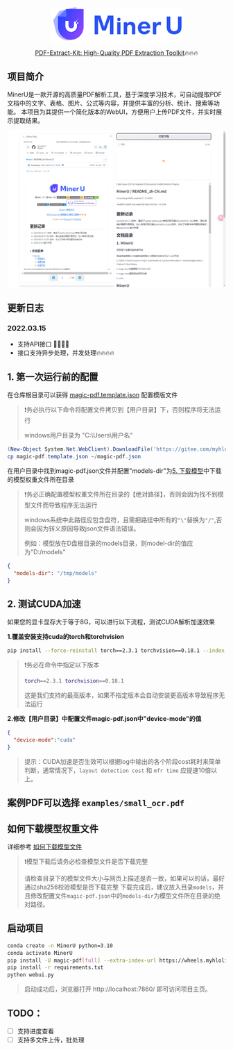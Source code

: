 

<div align="center" xmlns="http://www.w3.org/1999/html">
<!-- logo -->
<p align="center">
  <img src="doc/mineru.png" width="300px" style="vertical-align:middle;">
</p> 
<!-- hot link --> 
<p align="center">
<a href="https://github.com/opendatalab/PDF-Extract-Kit">PDF-Extract-Kit: High-Quality PDF Extraction Toolkit</a>🔥🔥🔥
</p>
</div>

## 项目简介
MinerU是一款开源的高质量PDF解析工具，基于深度学习技术，可自动提取PDF文档中的文字、表格、图片、公式等内容，并提供丰富的分析、统计、搜索等功能。
本项目为其提供一个简化版本的WebUI，方便用户上传PDF文件，并实时展示提取结果。

![页面截图](doc/preview.png)


## 更新日志
### 2022.03.15
- 支持API接口 👏👏👏👏
- 接口支持异步处理，并发处理🔥🔥🔥🔥

## 1. 第一次运行前的配置
在仓库根目录可以获得 [magic-pdf.template.json](doc/magic-pdf.template.json) 配置模版文件
> ❗️务必执行以下命令将配置文件拷贝到【用户目录】下，否则程序将无法运行
>  
> windows用户目录为 "C:\Users\用户名"
```powershell
(New-Object System.Net.WebClient).DownloadFile('https://gitee.com/myhloli/MinerU/raw/master/magic-pdf.template.json', 'magic-pdf.template.json')
cp magic-pdf.template.json ~/magic-pdf.json
```

在用户目录中找到magic-pdf.json文件并配置"models-dir"为[5. 下载模型](#5-下载模型)中下载的模型权重文件所在目录
> ❗️务必正确配置模型权重文件所在目录的【绝对路径】，否则会因为找不到模型文件而导致程序无法运行
> 
> windows系统中此路径应包含盘符，且需把路径中所有的`"\"`替换为`"/"`,否则会因为转义原因导致json文件语法错误。
> 
> 例如：模型放在D盘根目录的models目录，则model-dir的值应为"D:/models"
```json
{
  "models-dir": "/tmp/models"
}
```


## 2. 测试CUDA加速
如果您的显卡显存大于等于8G，可以进行以下流程，测试CUDA解析加速效果

**1.覆盖安装支持cuda的torch和torchvision**
```bash
pip install --force-reinstall torch==2.3.1 torchvision==0.18.1 --index-url https://download.pytorch.org/whl/cu118
```
> ❗️务必在命令中指定以下版本
> ```bash
> torch==2.3.1 torchvision==0.18.1 
> ```
> 这是我们支持的最高版本，如果不指定版本会自动安装更高版本导致程序无法运行

**2.修改【用户目录】中配置文件magic-pdf.json中"device-mode"的值**
```json
{
  "device-mode":"cuda"
}
```

> 提示：CUDA加速是否生效可以根据log中输出的各个阶段cost耗时来简单判断，通常情况下，`layout detection cost` 和 `mfr time` 应提速10倍以上。


## 案例PDF可以选择 `examples/small_ocr.pdf`

## 如何下载模型权重文件

详细参考 [如何下载模型文件](https://github.com/opendatalab/MinerU/blob/master/docs/how_to_download_models_zh_cn.md)
> ❗️模型下载后请务必检查模型文件是否下载完整
> 
> 请检查目录下的模型文件大小与网页上描述是否一致，如果可以的话，最好通过sha256校验模型是否下载完整
> 下载完成后，建议放入目录`models`，并且修改配置文件`magic-pdf.json`中的`models-dir`为模型文件所在目录的绝对路径。

## 启动项目
```bash
conda create -n MinerU python=3.10
conda activate MinerU
pip install -U magic-pdf[full] --extra-index-url https://wheels.myhloli.com -i https://pypi.tuna.tsinghua.edu.cn/simple
pip install -r requirements.txt
python webui.py
```

> 启动成功后，浏览器打开 http://localhost:7860/ 即可访问项目主页。

## TODO：
- [ ] 支持进度查看
- [ ] 支持多文件上传，批处理
